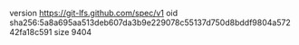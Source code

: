 version https://git-lfs.github.com/spec/v1
oid sha256:5a8a695aa513deb607da3b9e229078c55137d750d8bddf9804a57242fa18c591
size 9404
